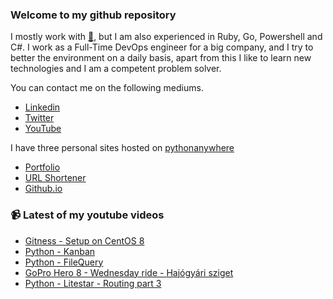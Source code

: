 ### Welcome to my github repository

I mostly work with [:snake:](https://www.python.org/), but I am also experienced in Ruby, Go, Powershell and C#. I work as a Full-Time DevOps engineer for a big company, and I try to better the environment on a daily basis, apart from this I like to learn new technologies and I am a competent problem solver.

You can contact me on the following mediums.
- [Linkedin](https://www.linkedin.com/in/r3ap3rpy)
- [Twitter](https://twitter.com/r3ap3rpy)
- [YouTube](https://www.youtube.com/channel/UC1qkMXH8d2I9DDAtBSeEHqg)

I have three personal sites hosted on [pythonanywhere](https://www.pythonanywhere.com/)
- [Portfolio](http://r3ap3rpy.pythonanywhere.com/)
- [URL Shortener](http://shortenpy.pythonanywhere.com/)
- [Github.io](https://r3ap3rpy.github.io/)

### :video_camera: Latest of my youtube videos
<!-- YOUTUBE:START -->
- [Gitness - Setup on CentOS 8](https://www.youtube.com/watch?v=EFGVjRYxlfk)
- [Python - Kanban](https://www.youtube.com/watch?v=bxSH0B-g7sA)
- [Python - FileQuery](https://www.youtube.com/watch?v=QjYNhXpk6vo)
- [GoPro Hero 8 - Wednesday ride - Hajógyári sziget](https://www.youtube.com/watch?v=n3lA41b8NmM)
- [Python - Litestar - Routing part 3](https://www.youtube.com/watch?v=WD4WY9KNTfs)
<!-- YOUTUBE:END -->

